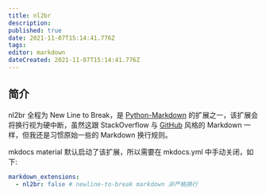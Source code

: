 ```yaml
---
title: nl2br
description: 
published: true
date: 2021-11-07T15:14:41.776Z
tags: 
editor: markdown
dateCreated: 2021-11-07T15:14:41.776Z
---
```


## 简介

nl2br 全程为 New Line to Break，是 [Python-Markdown](https://python-markdown.github.io/) 的扩展之一，该扩展会将换行视为硬中断，虽然这跟 StackOverflow 与 [GitHub](https://github.github.com/github-flavored-markdown/) 风格的 Markdown 一样，但我还是习惯原始一些的 Markdown 换行规则。

mkdocs material 默认启动了该扩展，所以需要在 mkdocs.yml 中手动关闭，如下:

```YAML
markdown_extensions: 
  - nl2br: false # newline-to-break markdown 非严格换行
```

